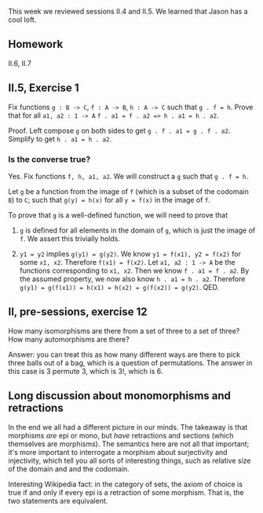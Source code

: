 This week we reviewed sessions II.4 and II.5. We learned that Jason has a cool loft.

## Homework

II.6, II.7

## II.5, Exercise 1

Fix functions `g : B -> C`, `f : A -> B`, `h : A -> C` such that `g . f = h`. Prove that for all `a1, a2 : 1 -> A`
`f . a1 = f . a2 => h . a1 = h . a2`.

Proof. Left compose `g` on both sides to get `g . f . a1 = g . f . a2`. Simplify to get `h . a1 = h . a2`.

### Is the converse true?

Yes. Fix functions `f, h, a1, a2`. We will construct a `g` such that `g . f = h`.

Let `g` be a function from the image of `f` (which is a subset of the codomain `B`) to `C`; such that `g(y) = h(x)`
for all `y = f(x)` in the image of `f`.

To prove that `g` is a well-defined function, we will need to prove that

1. `g` is defined for all elements in the domain of `g`, which is just the image of `f`. We assert this trivially holds.

1. `y1 = y2` implies `g(y1) = g(y2)`. We know `y1 = f(x1), y2 = f(x2)` for some `x1, x2`. Therefore `f(x1) = f(x2)`.
   Let `a1, a2 : 1 -> A` be the functions corresponding to `x1, x2`. Then we know `f . a1 = f . a2`.
   By the assumed property, we now also know `h . a1 = h . a2`. Therefore
   `g(y1) = g(f(x1)) = h(x1) = h(x2) = g(f(x2)) = g(y2)`. QED.
   

## II, pre-sessions, exercise 12

How many isomorphisms are there from a set of three to a set of three? How many automorphisms are there?

Answer: you can treat this as how many different ways are there to pick three balls out of a bag,
which is a question of permutations. The answer in this case is 3 permute 3, which is 3!, which is 6.

## Long discussion about monomorphisms and retractions

In the end we all had a different picture in our minds. The takeaway is that
morphisms _are_ epi or mono, but _have_ retractions and sections (which themselves
are morphisms). The semantics here are not all that important; it's more
important to interrogate a morphism about surjectivity and injectivity, which
tell you all sorts of interesting things, such as relative size of the domain and
and the codomain.

Interesting Wikipedia fact: in the category of sets, the axiom of choice
is true if and only if every epi is a retraction of some morphism. That is,
the two statements are equivalent.
  
